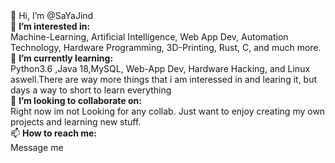 <Doctype html>
  <head>
    <html></html>
  </head>
  <body>
      👋 Hi, I’m @SaYaJind<br/>
      👀 <strong>I’m interested in:</strong><br>
      Machine-Learning, Artificial Intelligence, Web App Dev, Automation Technology, Hardware Programming, 3D-Printing, Rust, C, and much more.<br/>
      🌱 <strong>I’m currently learning:</strong> <br/>
      Python3.6 ,Java 18,MySQL, Web-App Dev, Hardware Hacking, and Linux aswell.There are way more things that i am interessed
          in and learing it, but days a way to short to learn everything<br/>
      💞️ <strong>I’m looking to collaborate on:</strong><br/>
      Right now im not Looking for any collab. Just want to enjoy creating my own projects and learning new stuff.<br/> 
      📫 <strong>How to reach me:</strong><br/>
      Message me
  </body>

<!---
SaYaJind/SaYaJind is a ✨ special ✨ repository because its `README.md appears on your GitHub profile.
You can click the Preview link to take a look at your changes.
--->
